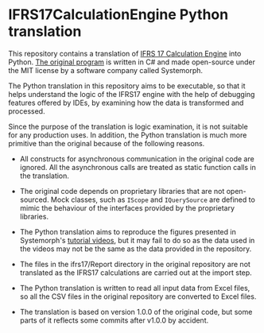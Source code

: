 # IFRS17CalculationEngine Python translation

This repository contains a translation of
[IFRS 17 Calculation Engine][1]
into Python.
[The original program][1] is written in C# and made open-source under the MIT license
by a software company called Systemorph. 

[1]: https://github.com/Systemorph/IFRS17CalculationEngine

The Python translation in this repository aims to be executable,
so that it helps understand the logic of the IFRS17 engine with the help
of debugging features offered by IDEs, by examining how the data is
transformed and processed.

Since the purpose of the translation is logic examination,
it is not suitable for any production uses. 
In addition, the Python translation is much more primitive than the original 
because of the following reasons.

* All constructs for asynchronous communication in the original code 
  are ignored. All the asynchronous calls are treated as static function calls in the translation.

* The original code depends on proprietary libraries that are not open-sourced.
  Mock classes, such as `IScope` and `IQuerySource` are defined to mimic the behaviour of the interfaces
  provided by the proprietary libraries.

* The Python translation aims to reproduce the figures presented
  in Systemorph's [tutorial videos](https://www.youtube.com/@systemorph/videos), 
  but it may fail to do so as the data used in the videos may not be 
  the same as the data provided in the repository.

* The files in the ifrs17/Report directory in the original repository are not translated
  as the IFRS17 calculations are carried out at the import step. 

* The Python translation is written to read all input data from Excel files,
  so all the CSV files in the original repository are converted to Excel files.

* The translation is based on version 1.0.0 of the original code,
  but some parts of it reflects some commits after
  v1.0.0 by accident.

